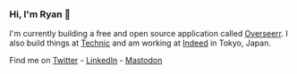 ### Hi, I'm Ryan 👋

I'm currently building a free and open source application called [Overseerr](https://github.com/sct/overseerr). I also build things at [Technic](https://github.com/TechnicPack) and am working at [Indeed](https://indeed.com) in Tokyo, Japan.

Find me on [Twitter](https://twitter.com/sctx) - [LinkedIn](https://www.linkedin.com/in/ryan-cohen-a156aa13/) - <a rel="me" href="https://famichiki.jp/@sct" target="blank">Mastodon</a>
